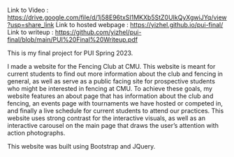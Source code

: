 Link to Video : https://drive.google.com/file/d/1j58E96txSI1MKXb5StZ0UIkQyXgwiJYq/view?usp=share_link
Link to hosted webpage : https://yizhel.github.io/pui-final/
Link to writeup : https://github.com/yizhel/pui-final/blob/main/PUI%20Final%20Writeup.pdf

This is my final project for PUI Spring 2023.

I made a website for the Fencing Club at CMU. This website is meant for current students to find out more information about the club and fencing in general, as well as serve as a public facing site for prospective students who might be interested in fencing at CMU. To achieve these goals, my website features an about page that has information about the club and fencing, an events page with tournaments we have hosted or competed in, and finally a live schedule for current students to attend our practices. This website uses strong contrast for the interactive visuals, as well as an interactive carousel on the main page that draws the user’s attention with action photographs.

This website was built using Bootstrap and JQuery.

